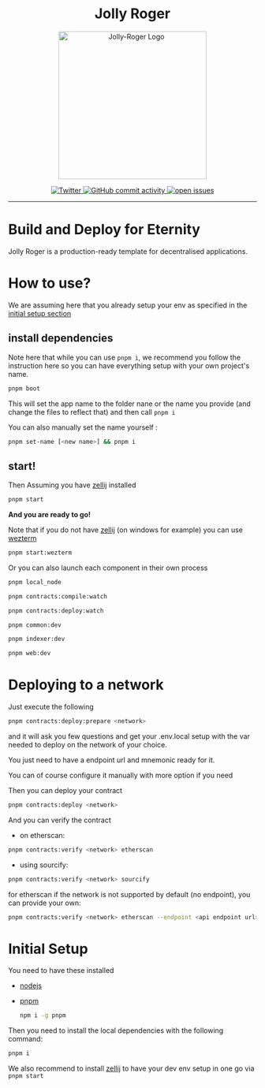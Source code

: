 <h1 align="center"> Jolly Roger </h1>

<p align="center">
  <a href="https://jolly-roger.eth.limo">
    <img src="docs/public/icon.svg" alt="Jolly-Roger Logo" width="300">
  </a>
</p>

<p align="center">
  <a href="https://twitter.com/jollyroger_eth">
    <img alt="Twitter" src="https://img.shields.io/badge/Twitter-1DA1F2?logo=twitter&logoColor=white" />
  </a>

  <a href="https://github.com/wighawag/jolly-roger/commits">
    <img alt="GitHub commit activity" src="https://img.shields.io/github/commit-activity/m/wighawag/jolly-roger">
  </a>

  <a href="https://github.com/wighawag/jolly-roger/issues">
    <img alt="open issues" src="https://isitmaintained.com/badge/open/wighawag/jolly-roger.svg">
  </a>
</p>

---

# Build and Deploy for Eternity

Jolly Roger is a production-ready template for decentralised applications.

# How to use?

We are assuming here that you already setup your env as specified in the [initial setup section](#initial-setup)

## install dependencies

Note here that while you can use `pnpm i`, we recommend you follow the instruction here so you can have everything setup with your own project's name.

```bash
pnpm boot
```

This will set the app name to the folder nane or the name you provide (and change the files to reflect that) and then call `pnpm i`

You can also manually set the name yourself :

```bash
pnpm set-name [<new name>] && pnpm i
```

## start!

Then Assuming you have [zellij](https://zellij.dev/) installed

```bash
pnpm start
```

**And you are ready to go!**

Note that if you do not have [zellij](https://zellij.dev/) (on windows for example) you can use [wezterm](https://wezfurlong.org/wezterm/index.html)

```bash
pnpm start:wezterm
```

Or you can also launch each component in their own process

```bash
pnpm local_node
```

```bash
pnpm contracts:compile:watch
```

```bash
pnpm contracts:deploy:watch
```

```bash
pnpm common:dev
```

```bash
pnpm indexer:dev
```

```bash
pnpm web:dev
```

# Deploying to a network

Just execute the following

```bash
pnpm contracts:deploy:prepare <network>
```

and it will ask you few questions and get your .env.local setup with the var needed to deploy on the network of your choice.

You just need to have a endpoint url and mnemonic ready for it.

You can of course configure it manually with more option if you need

Then you can deploy your contract

```bash
pnpm contracts:deploy <network>
```

And you can verify the contract

- on etherscan:

```bash
pnpm contracts:verify <network> etherscan
```

- using sourcify:

```bash
pnpm contracts:verify <network> sourcify
```

for etherscan if the network is not supported by default (no endpoint), you can provide your own:

```bash
pnpm contracts:verify <network> etherscan --endpoint <api endpoint url>
```

# Initial Setup

You need to have these installed

- [nodejs](https://nodejs.org/en)

- [pnpm](https://pnpm.io/)

  ```bash
  npm i -g pnpm
  ```

Then you need to install the local dependencies with the following command:

```bash
pnpm i
```

We also recommend to install [zellij](https://zellij.dev/) to have your dev env setup in one go via `pnpm start`
